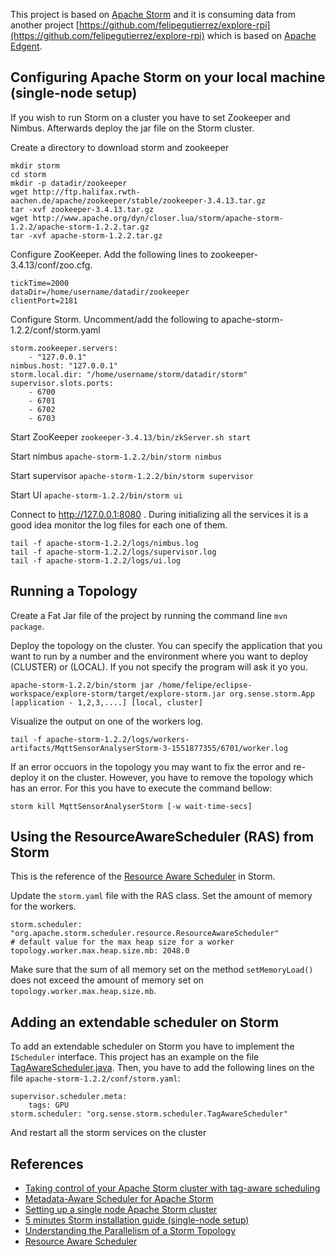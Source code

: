 This project is based on [Apache Storm](http://storm.apache.org/) and it is consuming data from another project [https://github.com/felipegutierrez/explore-rpi](https://github.com/felipegutierrez/explore-rpi) which is based on [Apache Edgent](http://edgent.apache.org/).


## Configuring Apache Storm on your local machine (single-node setup)

If you wish to run Storm on a cluster you have to set Zookeeper and Nimbus. Afterwards deploy the jar file on the Storm cluster.

Create a directory to download storm and zookeeper
```
mkdir storm
cd storm
mkdir -p datadir/zookeeper
wget http://ftp.halifax.rwth-aachen.de/apache/zookeeper/stable/zookeeper-3.4.13.tar.gz
tar -xvf zookeeper-3.4.13.tar.gz
wget http://www.apache.org/dyn/closer.lua/storm/apache-storm-1.2.2/apache-storm-1.2.2.tar.gz
tar -xvf apache-storm-1.2.2.tar.gz
```

Configure ZooKeeper. Add the following lines to zookeeper-3.4.13/conf/zoo.cfg.
```
tickTime=2000
dataDir=/home/username/datadir/zookeeper
clientPort=2181
```

Configure Storm. Uncomment/add the following to apache-storm-1.2.2/conf/storm.yaml
```
storm.zookeeper.servers:
    - "127.0.0.1"
nimbus.host: "127.0.0.1"
storm.local.dir: "/home/username/storm/datadir/storm"
supervisor.slots.ports:
    - 6700
    - 6701
    - 6702
    - 6703
```

Start ZooKeeper `zookeeper-3.4.13/bin/zkServer.sh start`

Start nimbus `apache-storm-1.2.2/bin/storm nimbus`

Start supervisor `apache-storm-1.2.2/bin/storm supervisor`

Start UI `apache-storm-1.2.2/bin/storm ui`

Connect to http://127.0.0.1:8080 . During initializing all the services it is a good idea monitor the log files for each one of them.
```
tail -f apache-storm-1.2.2/logs/nimbus.log
tail -f apache-storm-1.2.2/logs/supervisor.log
tail -f apache-storm-1.2.2/logs/ui.log
```

## Running a Topology

Create a Fat Jar file of the project by running the command line `mvn package`.

Deploy the topology on the cluster. You can specify the application that you want to run by a number and the environment where you want to deploy (CLUSTER) or (LOCAL). If you not specify the program will ask it yo you.
```
apache-storm-1.2.2/bin/storm jar /home/felipe/eclipse-workspace/explore-storm/target/explore-storm.jar org.sense.storm.App [application - 1,2,3,....] [local, cluster]
```
Visualize the output on one of the workers log.
```
tail -f apache-storm-1.2.2/logs/workers-artifacts/MqttSensorAnalyserStorm-3-1551877355/6701/worker.log
```
If an error occuors in the topology you may want to fix the error and re-deploy it on the cluster. However, you have to remove the topology which has an error. For this you have to execute the command bellow:
```
storm kill MqttSensorAnalyserStorm [-w wait-time-secs]
```

## Using the ResourceAwareScheduler (RAS) from Storm

This is the reference of the [Resource Aware Scheduler](http://storm.apache.org/releases/1.2.2/Resource_Aware_Scheduler_overview.html) in Storm.

Update the `storm.yaml` file with the RAS class. Set the amount of memory for the workers. 

```
storm.scheduler: "org.apache.storm.scheduler.resource.ResourceAwareScheduler"
# default value for the max heap size for a worker
topology.worker.max.heap.size.mb: 2048.0
```

Make sure that the sum of all memory set on the method `setMemoryLoad()` does not exceed the amount of memory set on `topology.worker.max.heap.size.mb`.

## Adding an extendable scheduler on Storm

To add an extendable scheduler on Storm you have to implement the `IScheduler` interface. This project has an example on the file [TagAwareScheduler.java](https://github.com/felipegutierrez/explore-storm/blob/master/src/main/java/org/sense/storm/scheduler/TagAwareScheduler.java). Then, you have to add the following lines on the file `apache-storm-1.2.2/conf/storm.yaml`:
```
supervisor.scheduler.meta:
    tags: GPU
storm.scheduler: "org.sense.storm.scheduler.TagAwareScheduler"
```
And restart all the storm services on the cluster





## References

- [Taking control of your Apache Storm cluster with tag-aware scheduling](https://inside.edited.com/taking-control-of-your-apache-storm-cluster-with-tag-aware-scheduling-b60aaaa5e37e)
- [Metadata-Aware Scheduler for Apache Storm](https://dcvan24.wordpress.com/2015/04/07/metadata-aware-custom-scheduler-in-storm/)
- [Setting up a single node Apache Storm cluster](https://medium.com/real-time-streaming/setting-up-a-single-node-apache-storm-cluster-3dda02add2e9)
- [5 minutes Storm installation guide (single-node setup)](https://vincenzogulisano.com/2015/07/30/5-minutes-storm-installation-guide-single-node-setup/)
- [Understanding the Parallelism of a Storm Topology](https://www.michael-noll.com/blog/2012/10/16/understanding-the-parallelism-of-a-storm-topology/)
- [Resource Aware Scheduler](http://storm.apache.org/releases/1.2.2/Resource_Aware_Scheduler_overview.html)




